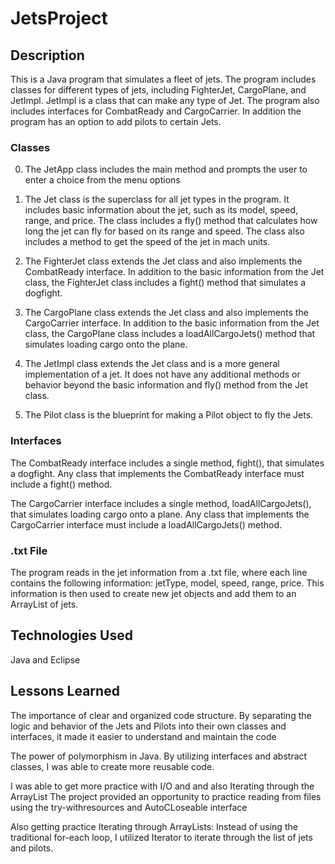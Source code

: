 # JetsProject

## Description
This is a Java program that simulates a fleet of jets. The program includes classes for different types of jets, including FighterJet, CargoPlane, and JetImpl.
JetImpl is a class that can make any type of Jet. The program also includes interfaces for CombatReady and CargoCarrier. In addition the program has an option to add pilots to certain Jets.


### Classes
0. The JetApp class includes the main method and prompts the user to enter a choice from the menu options

1. The Jet class is the superclass for all jet types in the program. It includes basic information about the jet, such as its model, speed, range, and price. The class includes a fly() method that calculates how long the jet can fly for based on its range and speed. The class also includes a method to get the speed of the jet in mach units.

2. The FighterJet class extends the Jet class and also implements the CombatReady interface. In addition to the basic information from the Jet class, the FighterJet class includes a fight() method that simulates a dogfight.

3. The CargoPlane class extends the Jet class and also implements the CargoCarrier interface. In addition to the basic information from the Jet class, the CargoPlane class includes a loadAllCargoJets() method that simulates loading cargo onto the plane.

4. The JetImpl class extends the Jet class and is a more general implementation of a jet. It does not have any additional methods or behavior beyond the basic information and fly() method from the Jet class.

5. The Pilot class is the blueprint for making a Pilot object to fly the Jets.

### Interfaces
The CombatReady interface includes a single method, fight(), that simulates a dogfight. Any class that implements the CombatReady interface must include a fight() method.

The CargoCarrier interface includes a single method, loadAllCargoJets(), that simulates loading cargo onto a plane. Any class that implements the CargoCarrier interface must include a loadAllCargoJets() method.

### .txt File

The program reads in the jet information from a .txt file, where each line contains the following information: jetType, model, speed, range, price. This information is then used to create new jet objects and add them to an ArrayList of jets.

## Technologies Used

Java and Eclipse 

## Lessons Learned
The importance of clear and organized code structure. By separating the logic and behavior of the Jets and Pilots into their own classes and interfaces, it made it easier to understand and maintain the code

The power of polymorphism in Java. By utilizing interfaces and abstract classes, I was able to create more reusable code.

I was able to get more practice with I/O and and also Iterating through the ArrayList 
The project provided an opportunity to practice reading from files using the try-withresources and AutoCLoseable interface

Also getting practice Iterating through ArrayLists: Instead of using the traditional for-each loop, I utilized Iterator to iterate through the list of jets and pilots.
